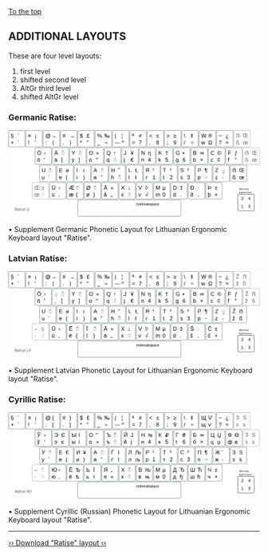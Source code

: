 [To the top](../README_eng.md)

ADDITIONAL LAYOUTS
------------------

These are four level layouts:

 1. first level
 2. shifted second level
 3. AltGr third level
 4. shifted AltGr level


### Germanic Ratise:

!["Ratise" Germanic](images/lek_ratise_germanic.png)

• Supplement Germanic Phonetic Layout for Lithuanian Ergonomic Keyboard layout "Ratise".


### Latvian Ratise:

!["Ratise" Latvian](images/lek_ratise_latvian.png)

• Supplement Latvian Phonetic Layout for Lithuanian Ergonomic Keyboard layout "Ratise".


### Cyrillic Ratise:

!["Ratise" Cyrillic](images/lek_ratise_cyrillic_layout.png)

• Supplement Cyrillic (Russian) Phonetic Layout for Lithuanian Ergonomic Keyboard layout "Ratise".

------------------------------------------------------------------------------------

[›› Download "Ratise" layout ‹‹](https://github.com/albuck/Ratise-layout/zipball/master)


